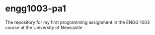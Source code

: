# engg1003-pa1
The repository for my first programming assignment in the ENGG 1003 course at the University of Newcastle
